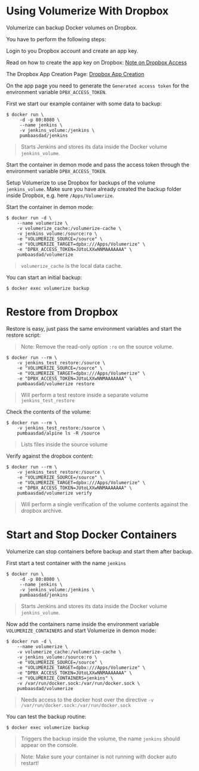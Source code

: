 # Using Volumerize With Dropbox

Volumerize can backup Docker volumes on Dropbox.

You have to perform the following steps:

Login to you Dropbox account and create an app key.

Read on how to create the app key on Dropbox: [Note on Dropbox Access](https://duplicity.gitlab.io/stable/duplicity.1.htm;#toc12)

The Dropbox App Creation Page: [Dropbox App Creation](https://www.dropbox.com/developers/apps/create)

On the app page you need to generate the `Generated access token` for the environment variable `DPBX_ACCESS_TOKEN`.

First we start our example container with some data to backup:

~~~~
$ docker run \
     -d -p 80:8080 \
     --name jenkins \
     -v jenkins_volume:/jenkins \
     pumbaasdad/jenkins
~~~~

> Starts Jenkins and stores its data inside the Docker volume `jenkins_volume`.

Start the container in demon mode and pass the access token through the environment variable `DPBX_ACCESS_TOKEN`.

Setup Volumerize to use Dropbox for backups of the volume `jenkins_volume`. Make sure you have already created the backup folder inside Dropbox, e.g. here `/Apps/Volumerize`.

Start the container in demon mode:

~~~~
$ docker run -d \
    --name volumerize \
    -v volumerize_cache:/volumerize-cache \
    -v jenkins_volume:/source:ro \
    -e "VOLUMERIZE_SOURCE=/source" \
    -e "VOLUMERIZE_TARGET=dpbx:///Apps/Volumerize" \
    -e "DPBX_ACCESS_TOKEN=JUtoLXXwNNMAAAAAAA" \
    pumbaasdad/volumerize
~~~~

> `volumerize_cache` is the local data cache.

You can start an initial backup:

~~~~
$ docker exec volumerize backup
~~~~

# Restore from Dropbox

Restore is easy, just pass the same environment variables and start the restore script:

> Note: Remove the read-only option `:ro` on the source volume.

~~~~
$ docker run --rm \
    -v jenkins_test_restore:/source \
    -e "VOLUMERIZE_SOURCE=/source" \
    -e "VOLUMERIZE_TARGET=dpbx:///Apps/Volumerize" \
    -e "DPBX_ACCESS_TOKEN=JUtoLXXwNNMAAAAAAA" \
    pumbaasdad/volumerize restore
~~~~

> Will perform a test restore inside a separate volume `jenkins_test_restore`

Check the contents of the volume:

~~~~
$ docker run --rm \
    -v jenkins_test_restore:/source \
    pumbaasdad/alpine ls -R /source
~~~~

> Lists files inside the source volume

Verify against the dropbox content:

~~~~
$ docker run --rm \
    -v jenkins_test_restore:/source \
    -e "VOLUMERIZE_SOURCE=/source" \
    -e "VOLUMERIZE_TARGET=dpbx:///Apps/Volumerize" \
    -e "DPBX_ACCESS_TOKEN=JUtoLXXwNNMAAAAAAA" \
    pumbaasdad/volumerize verify
~~~~

> Will perform a single verification of the volume contents against the dropbox archive.

# Start and Stop Docker Containers

Volumerize can stop containers before backup and start them after backup.

First start a test container with the name `jenkins`

~~~~
$ docker run \
     -d -p 80:8080 \
     --name jenkins \
     -v jenkins_volume:/jenkins \
     pumbaasdad/jenkins
~~~~

> Starts Jenkins and stores its data inside the Docker volume `jenkins_volume`.

Now add the containers name inside the environment variable `VOLUMERIZE_CONTAINERS` and start Volumerize in demon mode:

~~~~
$ docker run -d \
    --name volumerize \
    -v volumerize_cache:/volumerize-cache \
    -v jenkins_volume:/source:ro \
    -e "VOLUMERIZE_SOURCE=/source" \
    -e "VOLUMERIZE_TARGET=dpbx:///Apps/Volumerize" \
    -e "DPBX_ACCESS_TOKEN=JUtoLXXwNNMAAAAAAA" \
    -e "VOLUMERIZE_CONTAINERS=jenkins" \
    -v /var/run/docker.sock:/var/run/docker.sock \
    pumbaasdad/volumerize
~~~~

> Needs access to the docker host over the directive `-v /var/run/docker.sock:/var/run/docker.sock`

You can test the backup routine:

~~~~
$ docker exec volumerize backup
~~~~

> Triggers the backup inside the volume, the name `jenkins` should appear on the console.

> Note: Make sure your container is not running with docker auto restart!
